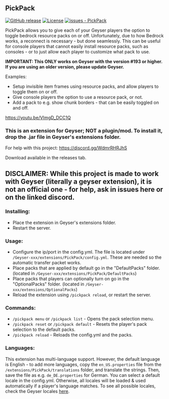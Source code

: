 ## PickPack

[![GitHub release](https://img.shields.io/github/release/onebeastchris/PickPack?include_prereleases=&sort=semver&color=yellowgreen)](https://github.com/onebeastchris/PickPack/releases/)
[![License](https://img.shields.io/badge/License-MIT-yellowgreen)](https://github.com/onebeastchris/PickPack/blob/main/LICENSE)
[![issues - PickPack](https://img.shields.io/github/issues/onebeastchris/PickPack)](https://github.com/onebeastchris/PickPack/issues)

PickPack allows you to give each of your Geyser players the option to toggle bedrock resource packs on or off. Unfortunately, due to how Bedrock works, a reconnect is necessary - but done seamlessly.
This can be useful for console players that cannot easily install resource packs, such as consoles - or to just allow each player to customize what pack to use.

**IMPORTANT: This ONLY works on Geyser with the version #193 or higher. If you are using an older version, please update Geyser.**

Examples:
- Setup invisible item frames using resource packs, and allow players to toggle them on or off.
- Give console players the option to use a resource pack, or not.
- Add a pack to e.g. show chunk borders - that can be easily toggled on and off.

https://youtu.be/VImgD_DCC1Q

### This is an extension for Geyser; NOT a plugin/mod. To install it, drop the .jar file in Geyser's extensions folder.

For help with this project: https://discord.gg/WdmrRHRJhS

Download available in the releases tab.

## DISCLAIMER: While this project is made to work with Geyser (literally a geyser extension), it is not an official one - for help, ask in issues here or on the linked discord.

### Installing:
- Place the extension in Geyser's extensions folder.
- Restart the server.

### Usage:
- Configure the ip/port in the config.yml. The file is located under `/Geyser-xxx/extensions/PickPack/config.yml`.
These are needed so the automatic transfer packet works.
- Place packs that are applied by default go in the "DefaultPacks" folder. (located in `/Geyser-xxx/extensions/PickPack/DefaultPacks`)
- Place packs that players can optionally turn on go in the "OptionalPacks" folder. (located in `/Geyser-xxx/extensions/OptionalPacks`)
- Reload the extension using `/pickpack reload`, or restart the server.

### Commands:
- `/pickpack menu` or `/pickpack list` - Opens the pack selection menu.
- `/pickpack reset` or `/pickpack default` - Resets the player's pack selection to the default packs.
- `/pickpack reload` - Reloads the config.yml and the packs.

### Languages:
This extension has multi-language support. However, the default language is English - to add more languages, copy the `en_US.properties` file from the `/extensions/PickPack/translations` folder, and translate the strings. 
Then, save the file as e.g. `de_DE.properties` for German. You can select a default locale in the config.yml. Otherwise, all locales will be loaded & used automatically if a player's language matches.
To see all possible locales, check the Geyser locales [here](https://github.com/GeyserMC/languages/tree/master/texts).  
